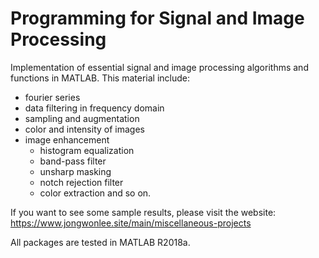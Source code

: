 # Programming for Signal and Image Processing

Implementation of essential signal and image processing algorithms and functions in MATLAB. This material include:
- fourier series
- data filtering in frequency domain
- sampling and augmentation
- color and intensity of images
- image enhancement
	- histogram equalization
	- band-pass filter
	- unsharp masking
	- notch rejection filter
	- color extraction
and so on.

If you want to see some sample results, please visit the website: <https://www.jongwonlee.site/main/miscellaneous-projects>

All packages are tested in MATLAB R2018a.
